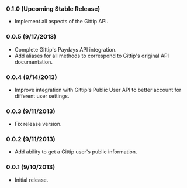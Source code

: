 ### 0.1.0 (Upcoming Stable Release)
* Implement all aspects of the Gittip API.

### 0.0.5 (9/17/2013)
* Complete Gittip's Paydays API integration.
* Add aliases for all methods to correspond to Gittip's original API documentation.

### 0.0.4 (9/14/2013)
* Improve integration with Gittip's Public User API to better account for different user settings.

### 0.0.3 (9/11/2013)
* Fix release version.

### 0.0.2 (9/11/2013)
* Add ability to get a Gittip user's public information.

### 0.0.1 (9/10/2013)
* Initial release.
